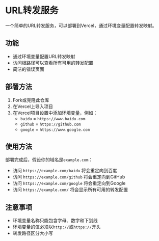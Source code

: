 # URL转发服务

一个简单的URL转发服务，可以部署到Vercel，通过环境变量配置转发映射。

## 功能

- 通过环境变量配置URL转发映射
- 访问根路径可以查看所有可用的转发配置
- 简洁的错误页面

## 部署方法

1. Fork或克隆此仓库
2. 在Vercel上导入项目
3. 在Vercel项目设置中添加环境变量，例如：
   - `baidu` = `https://www.baidu.com`
   - `github` = `https://github.com`
   - `google` = `https://www.google.com`

## 使用方法

部署完成后，假设你的域名是`example.com`：

- 访问 `https://example.com/baidu` 将会重定向到百度
- 访问 `https://example.com/github` 将会重定向到GitHub
- 访问 `https://example.com/google` 将会重定向到Google
- 访问 `https://example.com/` 将会显示所有可用的转发配置

## 注意事项

- 环境变量名称只能包含字母、数字和下划线
- 环境变量的值必须以`http://`或`https://`开头
- 转发路径区分大小写
